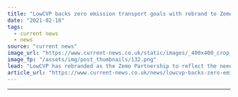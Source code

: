 ```yaml
---
title: "LowCVP backs zero emission transport goals with rebrand to Zemo Partnership"
date: "2021-02-18"
tags: 
  - current news
  - news
source: "current news"
image_url: "https://www.current-news.co.uk/static/images/_400x400_crop_center-center/ZemoPartnership_Logo-Image-Zemo-Partnership.png"
image_fp: "/assets/img/post_thumbnails/132.png"
lead: "LowCVP has rebranded as the Zemo Partnership to reflect the need for UK road transport emissions to fall to zero by 2050."
article_url: "https://www.current-news.co.uk/news/lowcvp-backs-zero-emission-transport-goals-with-rebrand-to-zemo-partnership?utm_source=rss-feeds&utm_medium=rss&utm_campaign=rss"
---
```


---
